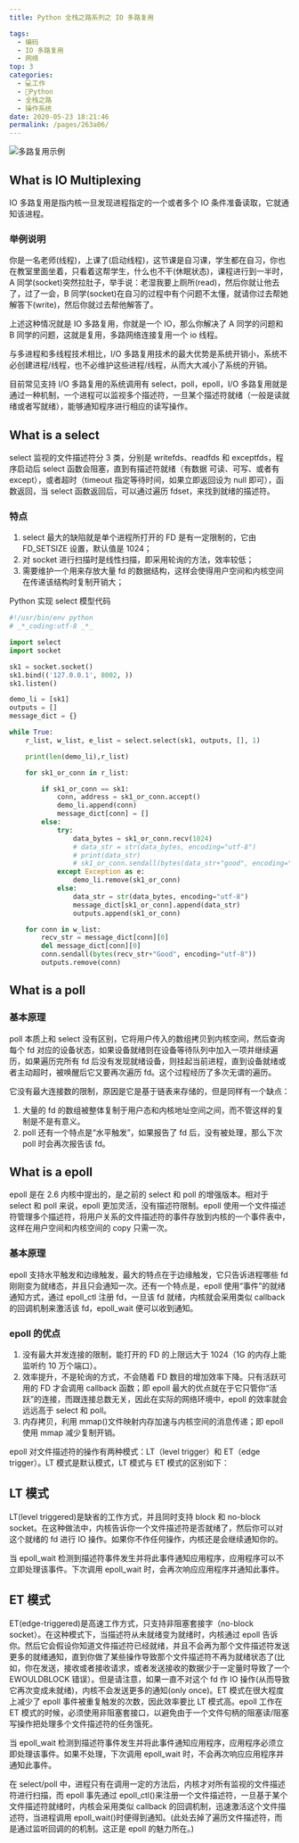 ```yaml
---
title: Python 全栈之路系列之 IO 多路复用

tags: 
  - 编码
  - IO 多路复用
  - 网络
top: 3
categories: 
  - 💻工作
  - 🐍Python
  - 全栈之路
  - 操作系统
date: 2020-05-23 18:21:46
permalink: /pages/263a06/
---
```


![多路复用示例](https://ansheng.me/wp-content/uploads/2016/12/1483022063.png)

## What is IO Multiplexing

IO 多路复用是指内核一旦发现进程指定的一个或者多个 IO 条件准备读取，它就通知该进程。

### 举例说明

你是一名老师(线程)，上课了(启动线程)，这节课是自习课，学生都在自习，你也在教室里面坐着，只看着这帮学生，什么也不干(休眠状态)，课程进行到一半时，A 同学(socket)突然拉肚子，举手说：老湿我要上厕所(read)，然后你就让他去了，过了一会，B 同学(socket)在自习的过程中有个问题不太懂，就请你过去帮她解答下(write)，然后你就过去帮他解答了。

上述这种情况就是 IO 多路复用，你就是一个 IO，那么你解决了 A 同学的问题和 B 同学的问题，这就是复用，多路网络连接复用一个 io 线程。

与多进程和多线程技术相比，I/O 多路复用技术的最大优势是系统开销小，系统不必创建进程/线程，也不必维护这些进程/线程，从而大大减小了系统的开销。

目前常见支持 I/O 多路复用的系统调用有 select，poll，epoll，I/O 多路复用就是通过一种机制，一个进程可以监视多个描述符，一旦某个描述符就绪（一般是读就绪或者写就绪），能够通知程序进行相应的读写操作。

## What is a select

select 监视的文件描述符分 3 类，分别是 writefds、readfds 和 exceptfds，程序启动后 select 函数会阻塞，直到有描述符就绪（有数据 可读、可写、或者有 except），或者超时（timeout 指定等待时间，如果立即返回设为 null 即可），函数返回，当 select 函数返回后，可以通过遍历 fdset，来找到就绪的描述符。

### 特点

1. select 最大的缺陷就是单个进程所打开的 FD 是有一定限制的，它由 FD_SETSIZE 设置，默认值是 1024；
2. 对 socket 进行扫描时是线性扫描，即采用轮询的方法，效率较低；
3. 需要维护一个用来存放大量 fd 的数据结构，这样会使得用户空间和内核空间在传递该结构时复制开销大；

Python 实现 select 模型代码

```Python
#!/usr/bin/env python
# _*_coding:utf-8 _*_

import select
import socket

sk1 = socket.socket()
sk1.bind(('127.0.0.1', 8002, ))
sk1.listen()

demo_li = [sk1]
outputs = []
message_dict = {}

while True:
    r_list, w_list, e_list = select.select(sk1, outputs, [], 1)

    print(len(demo_li),r_list)

    for sk1_or_conn in r_list:

        if sk1_or_conn == sk1:
            conn, address = sk1_or_conn.accept()
            demo_li.append(conn)
            message_dict[conn] = []
        else:
            try:
                data_bytes = sk1_or_conn.recv(1024)
                # data_str = str(data_bytes, encoding="utf-8")
                # print(data_str)
                # sk1_or_conn.sendall(bytes(data_str+"good", encoding="utf-8"))
            except Exception as e:
                demo_li.remove(sk1_or_conn)
            else:
                data_str = str(data_bytes, encoding="utf-8")
                message_dict[sk1_or_conn].append(data_str)
                outputs.append(sk1_or_conn)

    for conn in w_list:
        recv_str = message_dict[conn][0]
        del message_dict[conn][0]
        conn.sendall(bytes(recv_str+"Good", encoding="utf-8"))
        outputs.remove(conn)
```

## What is a poll

### 基本原理

poll 本质上和 select 没有区别，它将用户传入的数组拷贝到内核空间，然后查询每个 fd 对应的设备状态，如果设备就绪则在设备等待队列中加入一项并继续遍历，如果遍历完所有 fd 后没有发现就绪设备，则挂起当前进程，直到设备就绪或者主动超时，被唤醒后它又要再次遍历 fd。这个过程经历了多次无谓的遍历。

它没有最大连接数的限制，原因是它是基于链表来存储的，但是同样有一个缺点：

1. 大量的 fd 的数组被整体复制于用户态和内核地址空间之间，而不管这样的复制是不是有意义。
2. poll 还有一个特点是“水平触发”，如果报告了 fd 后，没有被处理，那么下次 poll 时会再次报告该 fd。

## What is a epoll

epoll 是在 2.6 内核中提出的，是之前的 select 和 poll 的增强版本。相对于 select 和 poll 来说，epoll 更加灵活，没有描述符限制。epoll 使用一个文件描述符管理多个描述符，将用户关系的文件描述符的事件存放到内核的一个事件表中，这样在用户空间和内核空间的 copy 只需一次。

### 基本原理 

epoll 支持水平触发和边缘触发，最大的特点在于边缘触发，它只告诉进程哪些 fd 刚刚变为就绪态，并且只会通知一次。还有一个特点是，epoll 使用“事件”的就绪通知方式，通过 epoll_ctl 注册 fd，一旦该 fd 就绪，内核就会采用类似 callback 的回调机制来激活该 fd，epoll_wait 便可以收到通知。

### epoll 的优点

1. 没有最大并发连接的限制，能打开的 FD 的上限远大于 1024（1G 的内存上能监听约 10 万个端口）。
2. 效率提升，不是轮询的方式，不会随着 FD 数目的增加效率下降。只有活跃可用的 FD 才会调用 callback 函数；即 epoll 最大的优点就在于它只管你“活跃”的连接，而跟连接总数无关，因此在实际的网络环境中，epoll 的效率就会远远高于 select 和 poll。
3. 内存拷贝，利用 mmap()文件映射内存加速与内核空间的消息传递；即 epoll 使用 mmap 减少复制开销。

epoll 对文件描述符的操作有两种模式：LT（level trigger）和 ET（edge trigger）。LT 模式是默认模式，LT 模式与 ET 模式的区别如下：

## LT 模式
LT(level triggered)是缺省的工作方式，并且同时支持 block 和 no-block socket。在这种做法中，内核告诉你一个文件描述符是否就绪了，然后你可以对这个就绪的 fd 进行 IO 操作。如果你不作任何操作，内核还是会继续通知你的。

当 epoll_wait 检测到描述符事件发生并将此事件通知应用程序，应用程序可以不立即处理该事件。下次调用 epoll_wait 时，会再次响应应用程序并通知此事件。

## ET 模式
ET(edge-triggered)是高速工作方式，只支持非阻塞套接字（no-block socket）。在这种模式下，当描述符从未就绪变为就绪时，内核通过 epoll 告诉你。然后它会假设你知道文件描述符已经就绪，并且不会再为那个文件描述符发送更多的就绪通知，直到你做了某些操作导致那个文件描述符不再为就绪状态了(比如，你在发送，接收或者接收请求，或者发送接收的数据少于一定量时导致了一个 EWOULDBLOCK 错误）。但是请注意，如果一直不对这个 fd 作 IO 操作(从而导致它再次变成未就绪)，内核不会发送更多的通知(only once)。ET 模式在很大程度上减少了 epoll 事件被重复触发的次数，因此效率要比 LT 模式高。epoll 工作在 ET 模式的时候，必须使用非阻塞套接口，以避免由于一个文件句柄的阻塞读/阻塞写操作把处理多个文件描述符的任务饿死。

当 epoll_wait 检测到描述符事件发生并将此事件通知应用程序，应用程序必须立即处理该事件。如果不处理，下次调用 epoll_wait 时，不会再次响应应用程序并通知此事件。

在 select/poll 中，进程只有在调用一定的方法后，内核才对所有监视的文件描述符进行扫描，而 epoll 事先通过 epoll_ctl()来注册一个文件描述符，一旦基于某个文件描述符就绪时，内核会采用类似 callback 的回调机制，迅速激活这个文件描述符，当进程调用 epoll_wait()时便得到通知。(此处去掉了遍历文件描述符，而是通过监听回调的的机制。这正是 epoll 的魅力所在。)